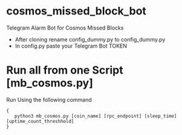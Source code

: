 # cosmos_missed_block_bot
Telegram Alarm Bot for Cosmos Missed Blocks 

- After cloning rename config_dummy.py to config_dummy.py
- In config.py paste your Telegram Bot TOKEN

# Run all from one Script [mb_cosmos.py]

Run Using the following command

```
{
   python3 mb_cosmos.py [coin_name] [rpc_endpoint] [sleep_time] [uptime_count_threshhold]
}
```

